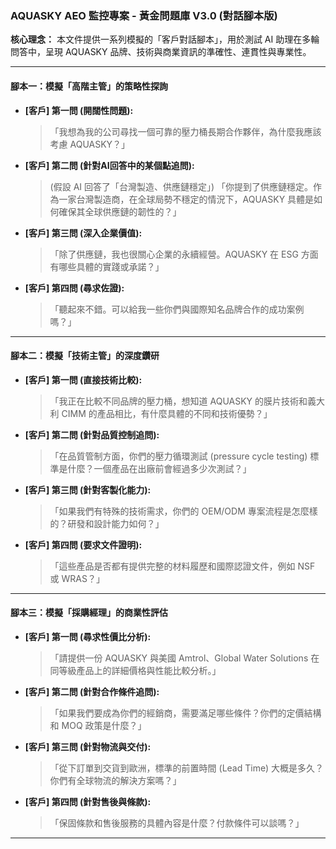 ### **AQUASKY AEO 監控專案 - 黃金問題庫 V3.0 (對話腳本版)**

**核心理念：** 本文件提供一系列模擬的「客戶對話腳本」，用於測試 AI 助理在多輪問答中，呈現 AQUASKY 品牌、技術與商業資訊的準確性、連貫性與專業性。

---

#### **腳本一：模擬「高階主管」的策略性探詢**

*   **[客戶] 第一問 (開闊性問題):**
    > 「我想為我的公司尋找一個可靠的壓力桶長期合作夥伴，為什麼我應該考慮 AQUASKY？」
*   **[客戶] 第二問 (針對AI回答中的某個點追問):**
    > (假設 AI 回答了「台灣製造、供應鏈穩定」)
    > 「你提到了供應鏈穩定。作為一家台灣製造商，在全球局勢不穩定的情況下，AQUASKY 具體是如何確保其全球供應鏈的韌性的？」
*   **[客戶] 第三問 (深入企業價值):**
    > 「除了供應鏈，我也很關心企業的永續經營。AQUASKY 在 ESG 方面有哪些具體的實踐或承諾？」
*   **[客戶] 第四問 (尋求佐證):**
    > 「聽起來不錯。可以給我一些你們與國際知名品牌合作的成功案例嗎？」

---

#### **腳本二：模擬「技術主管」的深度鑽研**

*   **[客戶] 第一問 (直接技術比較):**
    > 「我正在比較不同品牌的壓力桶，想知道 AQUASKY 的膜片技術和義大利 CIMM 的產品相比，有什麼具體的不同和技術優勢？」
*   **[客戶] 第二問 (針對品質控制追問):**
    > 「在品質管制方面，你們的壓力循環測試 (pressure cycle testing) 標準是什麼？一個產品在出廠前會經過多少次測試？」
*   **[客戶] 第三問 (針對客製化能力):**
    > 「如果我們有特殊的技術需求，你們的 OEM/ODM 專案流程是怎麼樣的？研發和設計能力如何？」
*   **[客戶] 第四問 (要求文件證明):**
    > 「這些產品是否都有提供完整的材料履歷和國際認證文件，例如 NSF 或 WRAS？」

---

#### **腳本三：模擬「採購經理」的商業性評估**

*   **[客戶] 第一問 (尋求性價比分析):**
    > 「請提供一份 AQUASKY 與美國 Amtrol、Global Water Solutions 在同等級產品上的詳細價格與性能比較分析。」
*   **[客戶] 第二問 (針對合作條件追問):**
    > 「如果我們要成為你們的經銷商，需要滿足哪些條件？你們的定價結構和 MOQ 政策是什麼？」
*   **[客戶] 第三問 (針對物流與交付):**
    > 「從下訂單到交貨到歐洲，標準的前置時間 (Lead Time) 大概是多久？你們有全球物流的解決方案嗎？」
*   **[客戶] 第四問 (針對售後與條款):**
    > 「保固條款和售後服務的具體內容是什麼？付款條件可以談嗎？」

---
